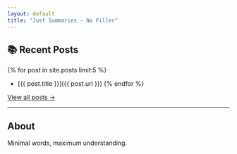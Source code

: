 ```yaml
---
layout: default
title: "Just Summaries – No Filler"
---
```


## 📚 Recent Posts

{% for post in site.posts limit:5 %}
- [{{ post.title }}]({{ post.url }})
{% endfor %}

[View all posts →](/)

---
## About
Minimal words, maximum understanding.
